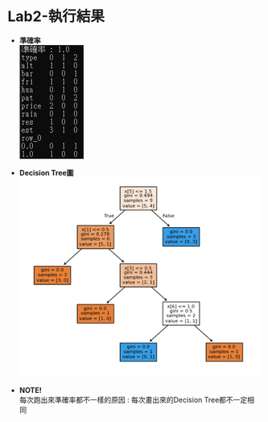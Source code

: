 # Lab2-執行結果
* **準確率**  
![alt text](image.png)

* **Decision Tree圖**  
![alt text](image-1.png)  
 
* **NOTE!**  
每次跑出來準確率都不一樣的原因 : 每次畫出來的Decision Tree都不一定相同  
